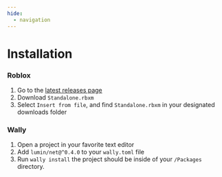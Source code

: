 ```yaml
---
hide:
  - navigation
---
```


# Installation

### Roblox

1. Go to the [latest releases page](https://github.com/luminlabsdev/net/releases/latest)
2. Download `Standalone.rbxm`
3. Select `Insert from file`, and find `Standalone.rbxm` in your designated downloads folder

### Wally

1. Open a project in your favorite text editor
2. Add `lumin/net@^0.4.0` to your `wally.toml` file
3. Run `wally install` the project should be inside of your `/Packages` directory.
